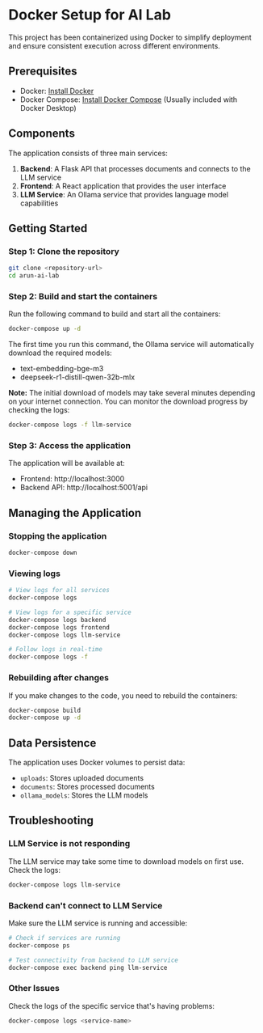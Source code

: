 # Docker Setup for AI Lab

This project has been containerized using Docker to simplify deployment and ensure consistent execution across different environments.

## Prerequisites

- Docker: [Install Docker](https://docs.docker.com/get-docker/)
- Docker Compose: [Install Docker Compose](https://docs.docker.com/compose/install/) (Usually included with Docker Desktop)

## Components

The application consists of three main services:

1. **Backend**: A Flask API that processes documents and connects to the LLM service
2. **Frontend**: A React application that provides the user interface
3. **LLM Service**: An Ollama service that provides language model capabilities

## Getting Started

### Step 1: Clone the repository

```bash
git clone <repository-url>
cd arun-ai-lab
```

### Step 2: Build and start the containers

Run the following command to build and start all the containers:

```bash
docker-compose up -d
```

The first time you run this command, the Ollama service will automatically download the required models:
- text-embedding-bge-m3
- deepseek-r1-distill-qwen-32b-mlx

**Note:** The initial download of models may take several minutes depending on your internet connection. You can monitor the download progress by checking the logs:

```bash
docker-compose logs -f llm-service
```

### Step 3: Access the application

The application will be available at:
- Frontend: http://localhost:3000
- Backend API: http://localhost:5001/api

## Managing the Application

### Stopping the application

```bash
docker-compose down
```

### Viewing logs

```bash
# View logs for all services
docker-compose logs

# View logs for a specific service
docker-compose logs backend
docker-compose logs frontend
docker-compose logs llm-service

# Follow logs in real-time
docker-compose logs -f
```

### Rebuilding after changes

If you make changes to the code, you need to rebuild the containers:

```bash
docker-compose build
docker-compose up -d
```

## Data Persistence

The application uses Docker volumes to persist data:

- `uploads`: Stores uploaded documents
- `documents`: Stores processed documents
- `ollama_models`: Stores the LLM models

## Troubleshooting

### LLM Service is not responding

The LLM service may take some time to download models on first use. Check the logs:

```bash
docker-compose logs llm-service
```

### Backend can't connect to LLM Service

Make sure the LLM service is running and accessible:

```bash
# Check if services are running
docker-compose ps

# Test connectivity from backend to LLM service
docker-compose exec backend ping llm-service
```

### Other Issues

Check the logs of the specific service that's having problems:

```bash
docker-compose logs <service-name>
```